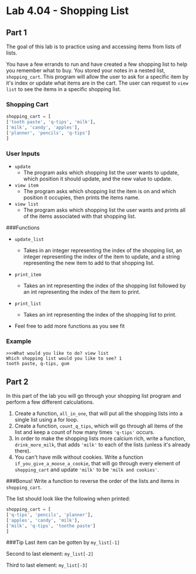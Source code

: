 # Lab 4.04 - Shopping List

## Part 1
The goal of this lab is to practice using and accessing items from lists of lists. 

You have a few errands to run and have created a few shopping list to help you remember what to buy. You stored your notes in a nested list, `shopping_cart`. 
This program will allow the user to ask for a specific item by it's index or update what items are in the cart. The user can request to `view list` to see the items in a specific shopping list.

### Shopping Cart

```python
shopping_cart = [
['tooth paste', 'q-tips', 'milk'],
['milk', 'candy', 'apples'],
['planner', 'pencils', 'q-tips']
]
```

### User Inputs
* `update`
	* The program asks which shopping list the user wants to update, which position it should update, and the new value to update.
* `view item` 
	*  The program asks which shopping list the item is on and which position it occupies, then prints the items name.
* `view list`
	* The program asks which shopping list the user wants and prints all of the items associated with that shopping list. 	
	
###Functions
* `update_list`
    * Takes in an integer representing the index of the shopping list, an integer representing the index of the item to update, and a string representing the new item to add to that shopping list.
* `print_item`
    * Takes an int representing the index of the shopping list followed by an int representing the index of the item to print.
* `print_list`
    * Takes an int representing the index of the shopping list to print.

* Feel free to add more functions as you see fit

### Example

```
>>>What would you like to do? view list
Which shopping list would you like to see? 1
tooth paste, q-tips, gum
```

## Part 2 

In this part of the lab you will go through your shopping list program and perform a few different calculations. 

1. Create a function, `all_in_one`, that will put all the shopping lists into a single list using a for loop. 
2. Create a function, `count_q_tips`, which will go through all items of the list and keep a count of how many times `'q-tips'` occurs. 
3. In order to make the shopping lists more calcium rich, write a function, `drink_more_milk`, that adds `'milk'` to each of the lists (unless it's already there). 
4. You can't have milk without cookies. Write a function `if_you_give_a_moose_a_cookie`, that will go through every element of `shopping_cart` and update `'milk'` to be `'milk and cookies'`.

###Bonus! 
Write a function to reverse the order of the lists and items in `shopping_cart`. 

The list should look like the following when printed: 

```python
shopping_cart = [
['q-tips', 'pencils', 'planner'],
['apples', 'candy', 'milk'],
['milk', 'q-tips', 'toothe paste']
]
```

###Tip
Last item can be gotten by `my_list[-1]`

Second to last element: `my_list[-2]`

Third to last element: `my_list[-3]`
